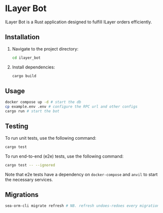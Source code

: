# ILayer Bot

ILayer Bot is a Rust application designed to fulfill ILayer orders efficiently.


## Installation

1. Navigate to the project directory:
    ```sh
    cd ilayer_bot
    ```
2. Install dependencies:
    ```sh
    cargo build
    ```    

## Usage

```sh
docker compose up -d # start the db
cp example.env .env # configure the RPC url and other configs
cargo run # start the bot
```

## Testing

To run unit tests, use the following command:
```sh
cargo test
```

To run end-to-end (e2e) tests, use the following command:
```sh
cargo test -- --ignored
```
Note that e2e tests have a dependency on `docker-compose` and `anvil` to start the necessary services.

## Migrations

```sh
sea-orm-cli migrate refresh # NB. refresh undoes-redoes every migration, only for dev env
```
